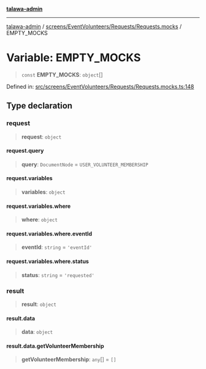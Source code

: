 [**talawa-admin**](../../../../../README.md)

***

[talawa-admin](../../../../../README.md) / [screens/EventVolunteers/Requests/Requests.mocks](../README.md) / EMPTY\_MOCKS

# Variable: EMPTY\_MOCKS

> `const` **EMPTY\_MOCKS**: `object`[]

Defined in: [src/screens/EventVolunteers/Requests/Requests.mocks.ts:148](https://github.com/bint-Eve/talawa-admin/blob/3ea1bc8148fd1f2efa92a17958ea5a5df0d9cc86/src/screens/EventVolunteers/Requests/Requests.mocks.ts#L148)

## Type declaration

### request

> **request**: `object`

#### request.query

> **query**: `DocumentNode` = `USER_VOLUNTEER_MEMBERSHIP`

#### request.variables

> **variables**: `object`

#### request.variables.where

> **where**: `object`

#### request.variables.where.eventId

> **eventId**: `string` = `'eventId'`

#### request.variables.where.status

> **status**: `string` = `'requested'`

### result

> **result**: `object`

#### result.data

> **data**: `object`

#### result.data.getVolunteerMembership

> **getVolunteerMembership**: `any`[] = `[]`
